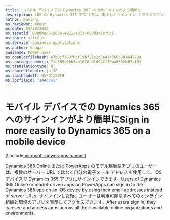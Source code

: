 ```yaml
---
title: モバイル デバイスでの Dynamics 365 へのサインインがより簡単に
description: iOS の Dynamics 365 アプリでは、向上したサインイン エクスペリエンスがサポートされています
author: Kavishi
ms.reviewer: mkaur
ms.date: 04/29/2019
ms.assetid: 8388bed6-565e-e911-a973-000d3a1c79c5
ms.topic: article
ms.service: business-applications
ms.author: kaagar
audience: Power user
ms.openlocfilehash: e7b8c7789f0cf19bf21c2c7e414766b89164773a
ms.sourcegitcommit: 71c309c00b3ce1028adfd94f110aa6682b07af01
ms.translationtype: HT
ms.contentlocale: ja-JP
ms.lasthandoff: 05/01/2019
ms.locfileid: "1446341"
---
```

# <a name="sign-in-more-easily-to-dynamics-365-on-a-mobile-device"></a><span data-ttu-id="71bf3-103">モバイル デバイスでの Dynamics 365 へのサインインがより簡単に</span><span class="sxs-lookup"><span data-stu-id="71bf3-103">Sign in more easily to Dynamics 365 on a mobile device</span></span>

[!include[microsoft-powerapps banner](../includes/microsoft-powerapps.md)]

<span data-ttu-id="71bf3-104">Dynamics 365 Online または PowerApps のモデル駆動型アプリのユーザーは、複数のサーバー URL ではなく自分の電子メール アドレスを使用して、iOS デバイスで Dynamics 365 アプリにサインインできます。</span><span class="sxs-lookup"><span data-stu-id="71bf3-104">Users of Dynamics 365 Online or model-driven apps on PowerApps can sign in to the Dynamics 365 app on an iOS device by using their email addresses instead of server URLs.</span></span> <span data-ttu-id="71bf3-105">サインインした後、ユーザーは利用可能なすべてのオンライン組織と環境のアプリを表示してアクセスできます。</span><span class="sxs-lookup"><span data-stu-id="71bf3-105">After users sign in, they can see and access apps across all their available online organizations and environments.</span></span>

